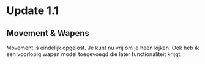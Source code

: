 # Update 1.1
## Movement & Wapens

Movement is eindelijk opgelost. Je kunt nu vrij om je heen kijken. Ook heb ik een voorlopig
wapen model toegevoegd die later functionaliteit krijgt.